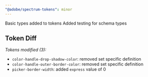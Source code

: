 ```yaml
---
"@adobe/spectrum-tokens": minor
---
```


Basic types added to tokens
Added testing for schema types

## Token Diff

_Tokens modified (3):_

- `color-handle-drop-shadow-color`: removed set specific definition
- `color-handle-outer-border-color`: removed set specific definition
- `picker-border-width`: added `express` value of 0
